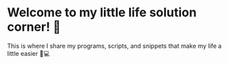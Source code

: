 # Welcome to my little life solution corner! 👾

This is where I share my programs, scripts, and snippets that make my life a little easier 💜💻
